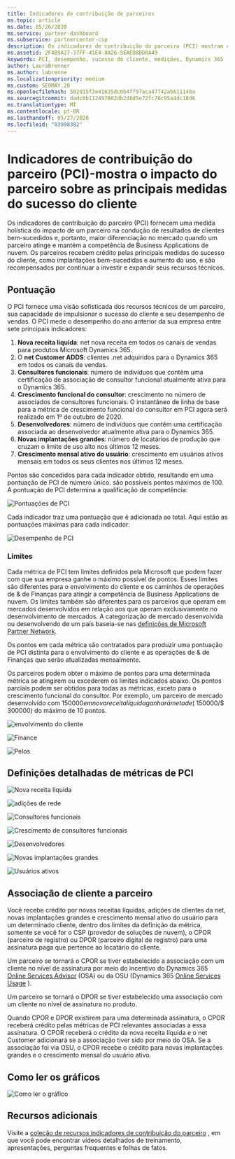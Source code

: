 ```yaml
---
title: Indicadores de contribuição de parceiros
ms.topic: article
ms.date: 05/26/2020
ms.service: partner-dashboard
ms.subservice: partnercenter-csp
description: Os indicadores de contribuição do parceiro (PCI) mostram como você está fazendo com o engajamento do cliente do Dynamics 365 ou as operações e finanças do Dynamics 365.
ms.assetid: 2F4B9A27-37FF-41E4-8A26-5EAE88DD8A49
keywords: PCI, desempenho, sucesso do cliente, medições, Dynamics 365
author: LauraBrenner
ms.author: labrenne
ms.localizationpriority: medium
ms.custom: SEOMAY.20
ms.openlocfilehash: 502d15f3e41635dc0b4ff97aca47742ab611148a
ms.sourcegitcommit: dadc0b112497802db2d8d5e72fc76c95a4dc18d6
ms.translationtype: MT
ms.contentlocale: pt-BR
ms.lasthandoff: 05/27/2020
ms.locfileid: "83998382"
---
```

# <a name="partner-contribution-indicators-pci---shows-partner-impact-on-key-measures-of-customer-success"></a>Indicadores de contribuição do parceiro (PCI)-mostra o impacto do parceiro sobre as principais medidas do sucesso do cliente

Os indicadores de contribuição do parceiro (PCI) fornecem uma medida holística do impacto de um parceiro na condução de resultados de clientes bem-sucedidos e, portanto, maior diferenciação no mercado quando um parceiro atinge e mantém a competência de Business Applications de nuvem. Os parceiros recebem crédito pelas principais medidas do sucesso do cliente, como implantações bem-sucedidas e aumento do uso, e são recompensados por continuar a investir e expandir seus recursos técnicos.


## <a name="scoring"></a>Pontuação

O PCI fornece uma visão sofisticada dos recursos técnicos de um parceiro, sua capacidade de impulsionar o sucesso do cliente e seu desempenho de vendas. O PCI mede o desempenho do ano anterior da sua empresa entre sete principais indicadores:

1. **Nova receita líquida**: net nova receita em todos os canais de vendas para produtos Microsoft Dynamics 365.
2. O **net Customer ADDS**: clientes .net adquiridos para o Dynamics 365 em todos os canais de vendas.
3. **Consultores funcionais**: número de indivíduos que contêm uma certificação de associação de consultor funcional atualmente ativa para o Dynamics 365. 
4. **Crescimento funcional do consultor**: crescimento no número de associados de consultores funcionais.  O instantâneo de linha de base para a métrica de crescimento funcional do consultor em PCI agora será realizado em 1º de outubro de 2020.  
5. **Desenvolvedores**: número de indivíduos que contêm uma certificação associada ao desenvolvedor atualmente ativa para o Dynamics 365.
6. **Novas implantações grandes**: número de locatários de produção que cruzam o limite de uso alto nos últimos 12 meses.
7. **Crescimento mensal ativo do usuário**: crescimento em usuários ativos mensais em todos os seus clientes nos últimos 12 meses.

Pontos são concedidos para cada indicador obtido, resultando em uma pontuação de PCI de número único. são possíveis pontos máximos de 100. A pontuação de PCI determina a qualificação de competência:

![Pontuações de PCI](images/pcinew1.png)

Cada indicador traz uma pontuação que é adicionada ao total. Aqui estão as pontuações máximas para cada indicador:

![Desempenho de PCI](images/pci/perfnew.png)

### <a name="thresholds"></a>Limites

Cada métrica de PCI tem limites definidos pela Microsoft que podem fazer com que sua empresa ganhe o máximo possível de pontos. Esses limites são diferentes para o envolvimento do cliente e os caminhos de operações de & de Finanças para atingir a competência de Business Applications de nuvem. Os limites também são diferentes para os parceiros que operam em mercados desenvolvidos em relação aos que operam exclusivamente no desenvolvimento de mercados.  A categorização de mercado desenvolvida ou desenvolvendo de um país baseia-se nas [definições de Microsoft Partner Network](https://assetsprod.microsoft.com/mpn/mpn-developed-and-developing-countries.pdf).

Os pontos em cada métrica são contratados para produzir uma pontuação de PCI distinta para o envolvimento do cliente e as operações de & de Finanças que serão atualizadas mensalmente.

Os parceiros podem obter o máximo de pontos para uma determinada métrica se atingirem ou excederem os limites indicados abaixo. Os pontos parciais podem ser obtidos para todas as métricas, exceto para o crescimento funcional do consultor. Por exemplo, um parceiro de mercado desenvolvido com $150000 em nova receita líquida ganhará metade ($ 150000/$ 300000) do máximo de 10 pontos. 

![envolvimento do cliente](images/pci/custengagethresh.png)

![Finance](images/pci/table_2.png)

![Pelos](images/Table3.PNG) 


## <a name="detailed-definitions-of-pci-metrics"></a>Definições detalhadas de métricas de PCI

![Nova receita líquida](images/pci/netnewrevenue.png)

![adições de rede](images/pci/netadds.png)


![Consultores funcionais](images/pci/funcconsult.png)


![Crescimento de consultores funcionais](images/pci/4_Functional_consultant_growth.png)

![Desenvolvedores](images/pci/developers.png) 

![Novas implantações grandes](images/pci/largedeploy.png) 

![Usuários ativos](images/pci/activeusers.png)

## <a name="customer-to-partner-association"></a>Associação de cliente a parceiro

Você recebe crédito por novas receitas líquidas, adições de clientes da net, novas implantações grandes e crescimento mensal ativo do usuário para um determinado cliente, dentro dos limites da definição da métrica, somente se você for o CSP (provedor de soluções de nuvem), o CPOR (parceiro de registro) ou DPOR (parceiro digital de registro) para uma assinatura paga que pertence ao locatário do cliente.

Um parceiro se tornará o CPOR se tiver estabelecido a associação com um cliente no nível de assinatura por meio do incentivo do Dynamics 365 [Online Services Advisor](https://support.microsoft.com/help/4501560/online-services-advisor-osa-sell-incentives-faq) (OSA) ou da OSU (Dynamics 365 [Online Services Usage](https://support.microsoft.com/help/4489988/online-services-usage-osu-incentives-faq) ).

Um parceiro se tornará o DPOR se tiver estabelecido uma associação com um cliente no nível de assinatura no produto.

Quando CPOR e DPOR existirem para uma determinada assinatura, o CPOR receberá crédito pelas métricas de PCI relevantes associadas a essa assinatura. O CPOR receberá o crédito da nova receita líquida e o net Customer adicionará se a associação tiver sido por meio do OSA. Se a associação foi via OSU, o CPOR recebe o crédito para novas implantações grandes e o crescimento mensal do usuário ativo. 

## <a name="how-to-read-the-charts"></a>Como ler os gráficos

![Como ler o gráfico](images/pci/howto.png)

## <a name="additional-resources"></a>Recursos adicionais

Visite a [coleção de recursos indicadores de contribuição do parceiro](https://aka.ms/pcilearn) , em que você pode encontrar vídeos detalhados de treinamento, apresentações, perguntas frequentes e folhas de fatos.
